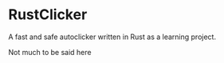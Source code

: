 # RustClicker
A fast and safe autoclicker written in Rust as a learning project.

Not much to be said here